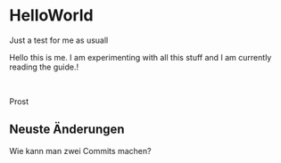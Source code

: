 # HelloWorld
Just a test for me as usuall

Hello this is me. I am experimenting with all this stuff and I am currently reading the guide.!

<br>

Prost

## Neuste Änderungen
Wie kann man zwei Commits machen?
